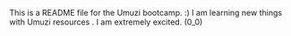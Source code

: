 This is a README file for the Umuzi bootcamp. :)
I am learning new things with Umuzi resources . I am extremely excited. (0_0)
